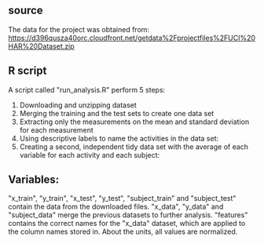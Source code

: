 ## source
The data for the project was obtained from: https://d396qusza40orc.cloudfront.net/getdata%2Fprojectfiles%2FUCI%20HAR%20Dataset.zip 

## R script
A script called "run_analysis.R" perform 5 steps:   
1. Downloading and unzipping dataset
2. Merging the training and the test sets to create one data set
3. Extracting only the measurements on the mean and standard deviation for each measurement
4. Using descriptive labels to name the activities in the data set:
5. Creating a second, independent tidy data set with the average of each variable for each activity and each subject:

## Variables:   
"x_train", "y_train", "x_test", "y_test", "subject_train" and "subject_test" contain the data from the downloaded files.
"x_data", "y_data" and "subject_data" merge the previous datasets to further analysis.
"features" contains the correct names for the "x_data" dataset, which are applied to the column names stored in.
About the units, all values are normalized.

